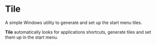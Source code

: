 # Tile

A simple Windows utility to generate and set up the start menu tiles.

__Tile__ automatically looks for applications shortcuts, generate tiles
and set them up in the start menu.
